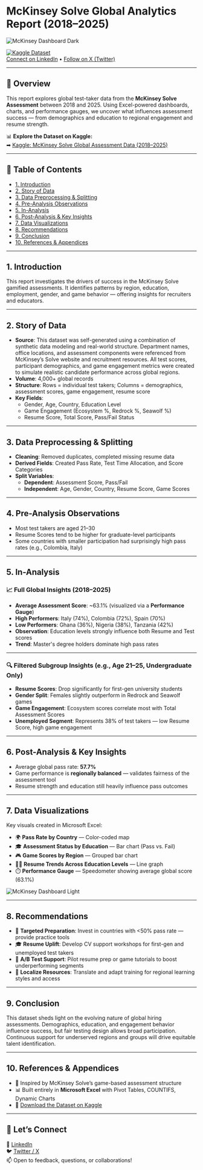 # McKinsey Solve Global Analytics Report (2018–2025)

![McKinsey Dashboard Dark](https://github.com/user-attachments/assets/4b0b1a31-890a-48ba-a846-de07e2735ae9)

[![Kaggle Dataset](https://img.shields.io/badge/View%20on-Kaggle-blue?logo=kaggle)](https://www.kaggle.com/datasets/oluwademiladeadeniyi/mckinsey-solve-global-assessment-data)  
[Connect on LinkedIn](https://linkedin.com/in/demibolt/) • [Follow on X (Twitter)](https://twitter.com/demibolt_)

---

## 🧭 Overview

This report explores global test-taker data from the **McKinsey Solve Assessment** between 2018 and 2025. Using Excel-powered dashboards, charts, and performance gauges, we uncover what influences assessment success — from demographics and education to regional engagement and resume strength.

📊 **Explore the Dataset on Kaggle:**  
➡ [Kaggle: McKinsey Solve Global Assessment Data (2018–2025)](https://www.kaggle.com/datasets/oluwademiladeadeniyi/mckinsey-solve-global-assessment-data)

---

## 📌 Table of Contents

- [1. Introduction](#1-introduction)
- [2. Story of Data](#2-story-of-data)
- [3. Data Preprocessing & Splitting](#3-data-preprocessing--splitting)
- [4. Pre-Analysis Observations](#4-pre-analysis-observations)
- [5. In-Analysis](#5-in-analysis)
- [6. Post-Analysis & Key Insights](#6-post-analysis--key-insights)
- [7. Data Visualizations](#7-data-visualizations)
- [8. Recommendations](#8-recommendations)
- [9. Conclusion](#9-conclusion)
- [10. References & Appendices](#10-references--appendices)

---

## 1. Introduction

This report investigates the drivers of success in the McKinsey Solve gamified assessments. It identifies patterns by region, education, employment, gender, and game behavior — offering insights for recruiters and educators.

---

## 2. Story of Data

- **Source**: This dataset was self-generated using a combination of synthetic data modeling and real-world structure. Department names, office locations, and assessment components were referenced from McKinsey’s Solve website and recruitment resources. All test scores, participant demographics, and game engagement metrics were created to simulate realistic candidate performance across global regions.
- **Volume**: 4,000+ global records  
- **Structure**: Rows = individual test takers; Columns = demographics, assessment scores, game engagement, resume score  
- **Key Fields**:  
  - Gender, Age, Country, Education Level  
  - Game Engagement (Ecosystem %, Redrock %, Seawolf %)  
  - Resume Score, Total Score, Pass/Fail Status

---

## 3. Data Preprocessing & Splitting

- **Cleaning**: Removed duplicates, completed missing resume data  
- **Derived Fields**: Created Pass Rate, Test Time Allocation, and Score Categories  
- **Split Variables**:  
  - **Dependent**: Assessment Score, Pass/Fail  
  - **Independent**: Age, Gender, Country, Resume Score, Game Scores

---

## 4. Pre-Analysis Observations

- Most test takers are aged 21–30  
- Resume Scores tend to be higher for graduate-level participants  
- Some countries with smaller participation had surprisingly high pass rates (e.g., Colombia, Italy)

---

## 5. In-Analysis

### 📈 Full Global Insights (2018–2025)

- **Average Assessment Score**: ~63.1% (visualized via a **Performance Gauge**)  
- **High Performers**: Italy (74%), Colombia (72%), Spain (70%)  
- **Low Performers**: Ghana (36%), Nigeria (38%), Tanzania (42%)  
- **Observation**: Education levels strongly influence both Resume and Test scores  
- **Trend**: Master's degree holders dominate high pass rates

---

### 🔍 Filtered Subgroup Insights (e.g., Age 21–25, Undergraduate Only)

- **Resume Scores**: Drop significantly for first-gen university students  
- **Gender Split**: Females slightly outperform in Redrock and Seawolf games  
- **Game Engagement**: Ecosystem scores correlate most with Total Assessment Scores  
- **Unemployed Segment**: Represents 38% of test takers — low Resume Score, high game engagement  

---

## 6. Post-Analysis & Key Insights

- Average global pass rate: **57.7%**  
- Game performance is **regionally balanced** — validates fairness of the assessment tool  
- Resume strength and education still heavily influence pass outcomes

---

## 7. Data Visualizations

Key visuals created in Microsoft Excel:

- 🌍 **Pass Rate by Country** — Color-coded map  
- 🎓 **Assessment Status by Education** — Bar chart (Pass vs. Fail)  
- 🎮 **Game Scores by Region** — Grouped bar chart  
- 🧑‍💼 **Resume Trends Across Education Levels** — Line graph  
- ⏱️ **Performance Gauge** — Speedometer showing average global score (63.1%)

![McKinsey Dashboard Light](https://github.com/user-attachments/assets/b50058f5-8810-4e58-9ed5-fbfc969927b5)

---

## 8. Recommendations

- 📍 **Targeted Preparation**: Invest in countries with <50% pass rate — provide practice tools  
- 🎓 **Resume Uplift**: Develop CV support workshops for first-gen and unemployed test takers  
- 🧪 **A/B Test Support**: Pilot resume prep or game tutorials to boost underperforming segments  
- 🧭 **Localize Resources**: Translate and adapt training for regional learning styles and access  

---

## 9. Conclusion

This dataset sheds light on the evolving nature of global hiring assessments. Demographics, education, and engagement behavior influence success, but fair testing design allows broad participation. Continuous support for underserved regions and groups will drive equitable talent identification.

---

## 10. References & Appendices

- 🧠 Inspired by McKinsey Solve’s game-based assessment structure  
- 📊 Built entirely in **Microsoft Excel** with Pivot Tables, COUNTIFS, Dynamic Charts  
- 📁 [Download the Dataset on Kaggle](https://www.kaggle.com/datasets/oluwademiladeadeniyi/mckinsey-solve-global-assessment-data)

---

## 🙌 Let’s Connect

📌 [LinkedIn](https://linkedin.com/in/demibolt/)  
🐦 [Twitter / X](https://twitter.com/demibolt_)  
📫 Open to feedback, questions, or collaborations!
